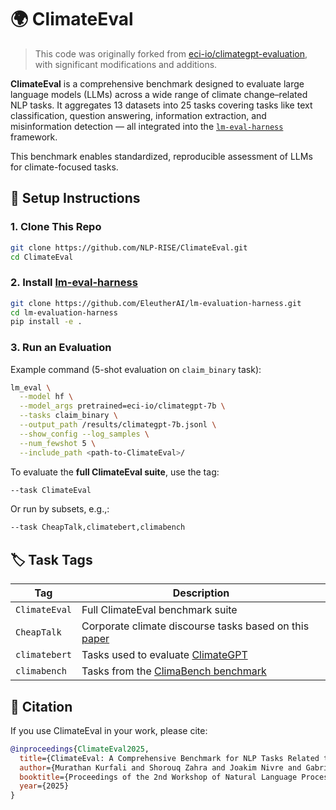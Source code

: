 # 🌍 ClimateEval

> This code was originally forked from [eci-io/climategpt-evaluation](https://github.com/eci-io/climategpt-evaluation), with significant modifications and additions.

**ClimateEval** is a comprehensive benchmark designed to evaluate large language models (LLMs) across a wide range of climate change–related NLP tasks. It aggregates 13 datasets into 25 tasks covering tasks like text classification, question answering, information extraction, and misinformation detection — all integrated into the [`lm-eval-harness`](https://github.com/EleutherAI/lm-evaluation-harness) framework.

This benchmark enables standardized, reproducible assessment of LLMs for climate-focused tasks.

## 🔧 Setup Instructions

### 1. Clone This Repo

```bash
git clone https://github.com/NLP-RISE/ClimateEval.git
cd ClimateEval
```

### 2. Install [lm-eval-harness](https://github.com/EleutherAI/lm-evaluation-harness)

```bash
git clone https://github.com/EleutherAI/lm-evaluation-harness.git
cd lm-evaluation-harness
pip install -e .
```

### 3. Run an Evaluation

Example command (5-shot evaluation on `claim_binary` task):

```bash
lm_eval \
  --model hf \
  --model_args pretrained=eci-io/climategpt-7b \
  --tasks claim_binary \
  --output_path /results/climategpt-7b.jsonl \
  --show_config --log_samples \
  --num_fewshot 5 \
  --include_path <path-to-ClimateEval>/
```

To evaluate the **full ClimateEval suite**, use the tag:

```bash
--task ClimateEval
```

Or run by subsets, e.g.,:

```bash
--task CheapTalk,climatebert,climabench
```

## 🏷 Task Tags

| Tag           | Description                                                                                                                   |
|---------------|-------------------------------------------------------------------------------------------------------------------------------|
| `ClimateEval` | Full ClimateEval benchmark suite                                                                                              |
| `CheapTalk`   | Corporate climate discourse tasks based on this [paper](https://www.sciencedirect.com/science/article/pii/S0378426624001080) |
| `climatebert` | Tasks used to evaluate [ClimateGPT](https://arxiv.org/pdf/2401.09646)                                               |
| `climabench`  | Tasks from the [ClimaBench benchmark](https://arxiv.org/pdf/2301.04253v2)                                             

## 📄 Citation

If you use ClimateEval in your work, please cite:

```bibtex
@inproceedings{ClimateEval2025,
  title={ClimateEval: A Comprehensive Benchmark for NLP Tasks Related to Climate Change},
  author={Murathan Kurfali and Shorouq Zahra and Joakim Nivre and Gabriele Messori},
  booktitle={Proceedings of the 2nd Workshop of Natural Language Processing meets Climate Change (ClimateNLP 2025) at ACL 2025},
  year={2025}
}
```
